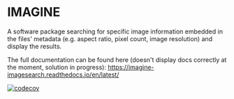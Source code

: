 # IMAGINE
A software package searching for specific image information embedded in the files' metadata (e.g. aspect ratio, pixel count, image resolution) and display the results.

The full documentation can be found here (doesn't display docs correctly at the moment, solution in progress): https://imagine-imagesearch.readthedocs.io/en/latest/

[![codecov](https://codecov.io/gh/luisepevestorff/IMAGINE/graph/badge.svg?token=RDP4FLTCQN)](https://codecov.io/gh/luisepevestorff/IMAGINE)

